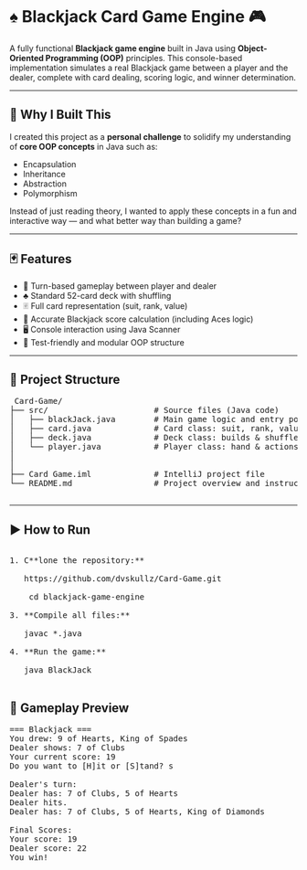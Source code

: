# ♠️ Blackjack Card Game Engine 🎮

A fully functional **Blackjack game engine** built in Java using **Object-Oriented Programming (OOP)** principles. This console-based implementation simulates a real Blackjack game between a player and the dealer, complete with card dealing, scoring logic, and winner determination.

---

## 🧠 Why I Built This

I created this project as a **personal challenge** to solidify my understanding of **core OOP concepts** in Java such as:

- Encapsulation
- Inheritance
- Abstraction
- Polymorphism

Instead of just reading theory, I wanted to apply these concepts in a fun and interactive way — and what better way than building a game?

---

## 🃏 Features

- 🔁 Turn-based gameplay between player and dealer
- ♣️ Standard 52-card deck with shuffling
- 🃠 Full card representation (suit, rank, value)
- 🎯 Accurate Blackjack score calculation (including Aces logic)
- 🖥 Console interaction using Java Scanner
- 🧪 Test-friendly and modular OOP structure

---

## 📂 Project Structure
 <pre> Card-Game/
├── src/                      # Source files (Java code)
│   ├── blackJack.java        # Main game logic and entry point
│   ├── card.java             # Card class: suit, rank, value
│   ├── deck.java             # Deck class: builds & shuffles deck
│   └── player.java           # Player class: hand & actions
│
│
├── Card Game.iml             # IntelliJ project file
└── README.md                 # Project overview and instructions
 </pre> 


---

## ▶️ How to Run
 <pre> 
1. C**lone the repository:**
   
   https://github.com/dvskullz/Card-Game.git

    cd blackjack-game-engine

3. **Compile all files:**

   javac *.java

4. **Run the game:**

   java BlackJack
  </pre> 

## 📸 Gameplay Preview
<pre>
=== Blackjack ===
You drew: 9 of Hearts, King of Spades
Dealer shows: 7 of Clubs
Your current score: 19
Do you want to [H]it or [S]tand? s

Dealer's turn:
Dealer has: 7 of Clubs, 5 of Hearts
Dealer hits.
Dealer has: 7 of Clubs, 5 of Hearts, King of Diamonds

Final Scores:
Your score: 19
Dealer score: 22
You win!
 </pre>


